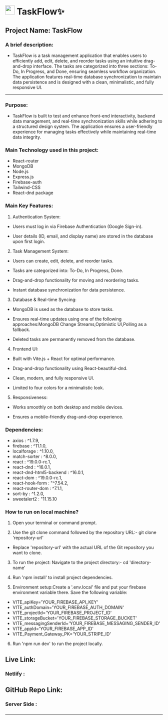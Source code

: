 # <img width="30px" src="https://img.icons8.com/?size=100&id=JiXLgJKyZix0&format=png&color=000000"/> TaskFlow✨

## Project Name: TaskFlow

### A brief description: 
- TaskFlow is a task management application that enables users to efficiently add, edit, delete, and reorder tasks using an intuitive drag-and-drop interface. The tasks are categorized into three sections: To-Do, In Progress, and Done, ensuring seamless workflow organization. The application features real-time database synchronization to maintain data persistence and is designed with a clean, minimalistic, and fully responsive UI.
 


---

### Purpose:

- TaskFlow is built to test and enhance front-end interactivity, backend data management, and real-time synchronization skills while adhering to a structured design system. The application ensures a user-friendly experience for managing tasks effectively while maintaining real-time data integrity.
  

### Main Technology used in this project:
- React-router
- MongoDB
- Node.js
- Express.js
- Firebase-auth
- Tailwind-CSS
- React-dnd package 

### Main Key Features:

1. Authentication System:

- Users must log in via Firebase Authentication (Google Sign-in).

- User details (ID, email, and display name) are stored in the database upon first login.

2. Task Management System:

- Users can create, edit, delete, and reorder tasks.

- Tasks are categorized into: To-Do, In Progress, Done.

- Drag-and-drop functionality for moving and reordering tasks.

- Instant database synchronization for data persistence.

3. Database & Real-time Syncing:

- MongoDB is used as the database to store tasks.

- Ensures real-time updates using one of the following approaches:MongoDB Change Streams,Optimistic UI,Polling as a fallback.
- Deleted tasks are permanently removed from the database.



4. Frontend UI:

- Built with Vite.js + React for optimal performance.

- Drag-and-drop functionality using React-beautiful-dnd.

- Clean, modern, and fully responsive UI.

- Limited to four colors for a minimalistic look.

5. Responsiveness:

- Works smoothly on both desktop and mobile devices.

- Ensures a mobile-friendly drag-and-drop experience.



### Dependencies:
- axios : ^1.7.9,
- firebase : ^11.1.0,
- localforage : ^1.10.0,
- match-sorter : ^8.0.0,
- react : ^19.0.0-rc.1,
- react-dnd : ^16.0.1,
- react-dnd-html5-backend : ^16.0.1,
- react-dom : ^19.0.0-rc.1,
- react-hook-form : "^7.54.2,
- react-router-dom : ^7.1.1,
- sort-by : ^1.2.0,
- sweetalert2 : "11.15.10

### How to run on local machine?

1. Open your terminal or command prompt.

2. Use the git clone command followed by the repository URL:-  git clone 'repository-url'

- Replace 'repository-url' with the actual URL of the Git repository you want to clone.

3. To run the project: Navigate to the project directory:- cd 'directory-name' 

4. Run 'npm install' to install project dependencies.

5. Environment setup:Create a '.env.local' file and put your firebase environment variable there. Save the following variable:
- VITE_apiKey='YOUR_FIREBASE_API_KEY'
- VITE_authDomain='YOUR_FIREBASE_AUTH_DOMAIN'
- VITE_projectId='YOUR_FIREBASE_PROJECT_ID'
- VITE_storageBucket='YOUR_FIREBASE_STORAGE_BUCKET'
- VITE_messagingSenderId='YOUR_FIREBASE_MESSAGING_SENDER_ID'
- VITE_appId='YOUR_FIREBASE_APP_ID'
- VITE_Payment_Gateway_PK='YOUR_STRIPE_ID'

6. Run 'npm run dev' to run the project locally.



###

##  Live Link: 
### Netlify : []()

### 
##  GitHub Repo Link: 
###  Server Side : []()


### 


<hr/>